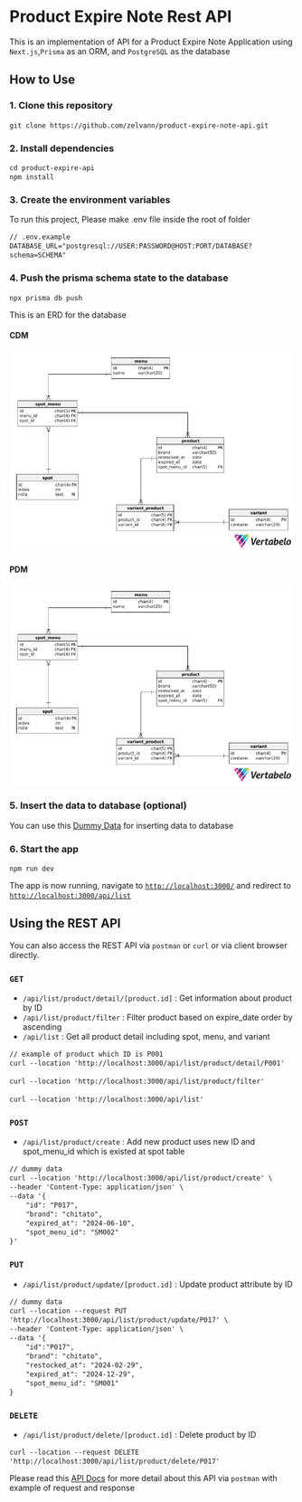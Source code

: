# Product Expire Note Rest API

This is an implementation of API for a Product Expire Note Application using `Next.js`,`Prisma` as an ORM, and `PostgreSQL` as the database

## How to Use

### 1. Clone this repository

```
git clone https://github.com/zelvann/product-expire-note-api.git
```

### 2. Install dependencies
```
cd product-expire-api
npm install
```

### 3. Create the environment variables
To run this project, Please make .env file inside the root of folder
```env
// .env.example
DATABASE_URL="postgresql://USER:PASSWORD@HOST:PORT/DATABASE?schema=SCHEMA"
```

### 4. Push the prisma schema state to the database
```
npx prisma db push
```

This is an ERD for the database
#### CDM
![CDM](public/product_expire_cdm.png)

#### PDM
![PDM](public/product_expire_pdm.png)

### 5. Insert the data to database (optional)
You can use this [Dummy Data](https://itsacid-my.sharepoint.com/:x:/g/personal/5025221125_student_its_ac_id/EWl1P9VgizRFuTQZGdKunIEBoCWY3_7OZWw-64BvG4XQlg?rtime=bPwpOBs53Eg) for inserting data to database

### 6. Start the app
```
npm run dev
```
The app is now running, navigate to [`http://localhost:3000/`](http://localhost:3000/) and redirect to [`http://localhost:3000/api/list`](http://localhost:3000/api/list)

## Using the REST API

You can also access the REST API via `postman` or `curl` or via client browser directly.

### `GET`

- `/api/list/product/detail/[product.id]` : Get information about product by ID
- `/api/list/product/filter` : Filter product based on expire_date order by ascending
- `/api/list` : Get all product detail including spot, menu, and variant

```
// example of product which ID is P001
curl --location 'http://localhost:3000/api/list/product/detail/P001'

curl --location 'http://localhost:3000/api/list/product/filter'

curl --location 'http://localhost:3000/api/list'
```

### `POST`

- `/api/list/product/create` : Add new product uses new ID and spot_menu_id which is existed at spot table

```
// dummy data
curl --location 'http://localhost:3000/api/list/product/create' \
--header 'Content-Type: application/json' \
--data '{
    "id": "P017",
    "brand": "chitato",
    "expired_at": "2024-06-10",
    "spot_menu_id": "SM002"
}'
```

### `PUT`

- `/api/list/product/update/[product.id]` : Update product attribute by ID

```
// dummy data
curl --location --request PUT 'http://localhost:3000/api/list/product/update/P017' \
--header 'Content-Type: application/json' \
--data '{
    "id":"P017",
    "brand": "chitato",
    "restocked_at": "2024-02-29",
    "expired_at": "2024-12-29",
    "spot_menu_id": "SM001"
}
```

### `DELETE`

- `/api/list/product/delete/[product.id]` : Delete product by ID

```
curl --location --request DELETE 'http://localhost:3000/api/list/product/delete/P017'
```

Please read this [API Docs](https://its.id/m/apidoc) for more detail about this API via `postman` with example of request and response